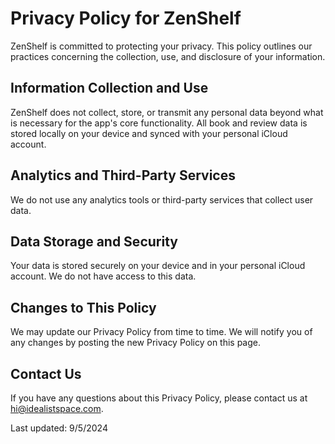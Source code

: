 # Privacy Policy for ZenShelf

ZenShelf is committed to protecting your privacy. This policy outlines our practices concerning the collection, use, and disclosure of your information.

## Information Collection and Use

ZenShelf does not collect, store, or transmit any personal data beyond what is necessary for the app's core functionality. All book and review data is stored locally on your device and synced with your personal iCloud account.

## Analytics and Third-Party Services

We do not use any analytics tools or third-party services that collect user data.

## Data Storage and Security

Your data is stored securely on your device and in your personal iCloud account. We do not have access to this data.

## Changes to This Policy

We may update our Privacy Policy from time to time. We will notify you of any changes by posting the new Privacy Policy on this page.

## Contact Us

If you have any questions about this Privacy Policy, please contact us at hi@idealistspace.com.

Last updated: 9/5/2024
